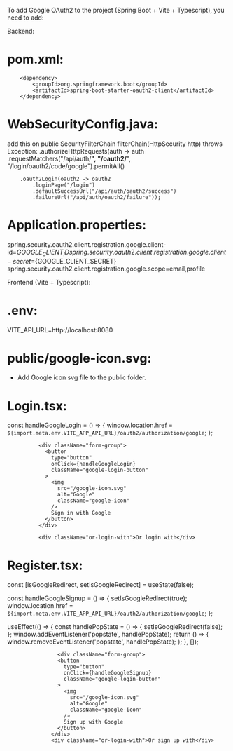 To add Google OAuth2 to the project (Spring Boot + Vite + Typescript), you need to add:

Backend:
# pom.xml:
		<dependency>
			<groupId>org.springframework.boot</groupId>
			<artifactId>spring-boot-starter-oauth2-client</artifactId>
		</dependency>

# WebSecurityConfig.java:

add this on public SecurityFilterChain filterChain(HttpSecurity http) throws Exception: 
        .authorizeHttpRequests(auth -> auth
            .requestMatchers("/api/auth/**", "/oauth2/**", "/login/oauth2/code/google").permitAll()


        .oauth2Login(oauth2 -> oauth2
            .loginPage("/login")
            .defaultSuccessUrl("/api/auth/oauth2/success")
            .failureUrl("/api/auth/oauth2/failure"));

# Application.properties:

spring.security.oauth2.client.registration.google.client-id=${GOOGLE_CLIENT_ID}
spring.security.oauth2.client.registration.google.client-secret=${GOOGLE_CLIENT_SECRET}
spring.security.oauth2.client.registration.google.scope=email,profile


Frontend (Vite + Typescript):

# .env:

VITE_API_URL=http://localhost:8080


# public/google-icon.svg:

- Add Google icon svg file to the public folder.


# Login.tsx:

  const handleGoogleLogin = () => {
    window.location.href = `${import.meta.env.VITE_APP_API_URL}/oauth2/authorization/google`;
  };

              <div className="form-group">
                <button
                  type="button"
                  onClick={handleGoogleLogin}
                  className="google-login-button"
                >
                  <img
                    src="/google-icon.svg"
                    alt="Google"
                    className="google-icon"
                  />
                  Sign in with Google
                </button>
              </div>

              <div className="or-login-with">Or login with</div>


# Register.tsx:

const [isGoogleRedirect, setIsGoogleRedirect] = useState<boolean>(false);

const handleGoogleSignup = () => {
    setIsGoogleRedirect(true);
    window.location.href = `${import.meta.env.VITE_APP_API_URL}/oauth2/authorization/google`;
};


  useEffect(() => {
    const handlePopState = () => {
      setIsGoogleRedirect(false);
    };
    window.addEventListener('popstate', handlePopState);
    return () => {
      window.removeEventListener('popstate', handlePopState);
    };
  }, []);

                    <div className="form-group">
                    <button
                      type="button"
                      onClick={handleGoogleSignup}
                      className="google-login-button"
                    >
                      <img
                        src="/google-icon.svg"
                        alt="Google"
                        className="google-icon"
                      />
                      Sign up with Google
                    </button>
                  </div>
                  <div className="or-login-with">Or sign up with</div>